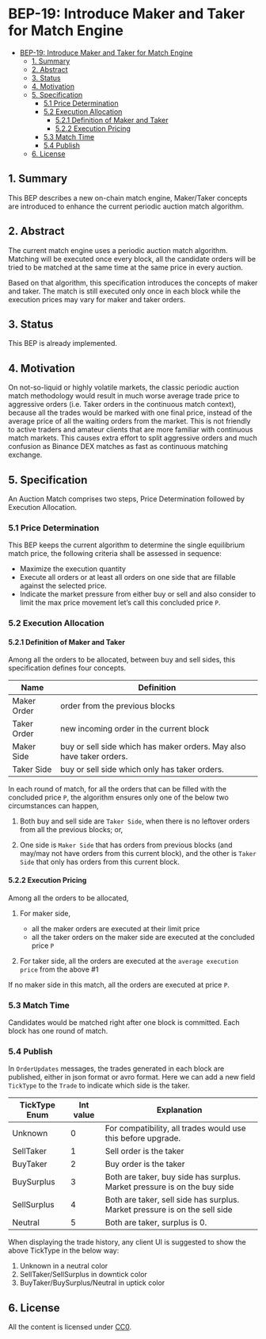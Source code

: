 # BEP-19: Introduce Maker and Taker for Match Engine

- [BEP-19: Introduce Maker and Taker for Match Engine](#bep-19--introduce-maker-and-taker-for-match-engine)
  * [1. Summary](#1-summary)
  * [2. Abstract](#2-abstract)
  * [3.  Status](#3--status)
  * [4. Motivation](#4-motivation)
  * [5. Specification](#5-specification)
    + [5.1 Price Determination](#51-price-determination)
    + [5.2 Execution Allocation](#52-execution-allocation)
      - [5.2.1 Definition of Maker and Taker](#521-definition-of-maker-and-taker)
      - [5.2.2 Execution Pricing](#522-execution-pricing)
    + [5.3 Match Time](#53-match-time)
    + [5.4 Publish](#54-publish)
  * [6. License](#6-license)

## 1. Summary

This BEP describes a new on-chain match engine, Maker/Taker concepts are introduced to enhance the current periodic auction match algorithm.

## 2. Abstract

The current match engine uses a periodic auction match algorithm. Matching will be executed once every block,  all the candidate orders will be tried to be matched at the same time at the same price in every auction.

Based on that algorithm, this specification introduces the concepts of maker and taker. The match is still executed only once in each block while the execution prices may vary for maker and taker orders.

## 3.  Status

This BEP is already implemented.

## 4. Motivation

On not-so-liquid or highly volatile markets, the classic periodic auction match methodology would result in much worse average trade price to aggressive orders (i.e. Taker orders in the continuous match context), because all the trades would be marked with one final price, instead of the average price of all the waiting orders from the market. This is not friendly to active traders and amateur clients that are more familiar with continuous match markets. This causes extra effort to split aggressive orders and much confusion as Binance DEX matches as fast as continuous matching exchange.

## 5. Specification

An Auction Match comprises two steps, Price Determination followed by Execution Allocation.

### 5.1 Price Determination
This BEP keeps the current algorithm to determine the single equilibrium match price, the following criteria shall be assessed in sequence:
 - Maximize the execution quantity
 - Execute all orders or at least all orders on one side that are fillable against the selected price.
 - Indicate the market pressure from either buy or sell and also consider to limit the max price movement
let’s call this concluded price `P`.

### 5.2 Execution Allocation

#### 5.2.1 Definition of Maker and Taker

Among all the orders to be allocated, between buy and sell sides, this specification defines four concepts.

| Name        | Definition                           |
| ----------- | ------------------------------------ |
| Maker Order | order from the previous blocks       |
| Taker Order | new incoming order in the current block   |
| Maker Side  | buy or sell side which has maker orders. May also have taker orders.  |
| Taker Side  | buy or sell side which only has taker orders. |

In each round of match, for all the orders that can be filled with the concluded price `P`, the algorithm ensures only one of the below two circumstances can happen,

1. Both buy and sell side are `Taker Side`, when there is no leftover orders from all the previous blocks; or,

2. One side is `Maker Side` that has orders from previous blocks (and may/may not have orders from this current block),  and the other is `Taker Side` that only has orders from this current block.

#### 5.2.2 Execution Pricing

Among all the orders to be allocated,

1. For maker side,
    - all the maker orders are executed at their limit price
    - all the taker orders on the maker side are executed at the concluded price `P`

2. For taker side, all the orders are executed at the `average execution price` from the above #1

If no maker side in this match, all the orders are executed at price `P`.

### 5.3 Match Time

Candidates would be matched right after one block is committed. Each block has one round of match.

### 5.4 Publish

In `OrderUpdates` messages, the trades generated in each block are published, either in json format or avro format.  Here we can add a new field `TickType` to the `Trade` to indicate which side is the taker.


| TickType Enum | Int value | Explanation |
| ------------- | --------- | ----------- |
| Unknown       | 0         | For compatibility, all trades would use this before upgrade.
| SellTaker     | 1         | Sell order is the taker
| BuyTaker      | 2         | Buy order is the taker
| BuySurplus    | 3         | Both are taker, buy side has surplus. Market pressure is on the buy side
| SellSurplus   | 4         | Both are taker, sell side has surplus. Market pressure is on the sell side
| Neutral       | 5         | Both are taker, surplus is 0.

When displaying the trade history, any client UI is suggested to show the above TickType in the below way:

1. Unknown in a neutral color
2. SellTaker/SellSurplus in downtick color
3. BuyTaker/BuySurplus/Neutral in uptick color

## 6. License

All the content is licensed under [CC0](https://creativecommons.org/publicdomain/zero/1.0/).